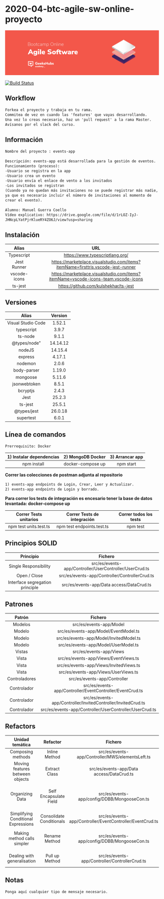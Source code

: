 # 2020-04-btc-agile-sw-online-proyecto

<p align="center">
    <img src="https://github.com/GeeksHubsAcademy/2020-geekshubs-media/blob/master/image/githubagilesoftware.jpg" >	
</p>

[![Build Status](https://travis-ci.com/thecoello/2020-04-btc-agile-sw-online-proyecto.svg?branch=develop)](https://travis-ci.com/thecoello/2020-04-btc-agile-sw-online-proyecto)

## Workflow
```
Forkea el proyecto y trabaja en tu rama.
Commitea de vez en cuando las 'features' que vayas desarrollando.
Una vez lo creas necesario, haz un 'pull request' a la rama Master.
Avísanos por el slack del curso.
```

## Información
```
Nombre del proyecto : events-app

Descripción: events-app está desarrollada para la gestión de eventos.
Funcionamiento (proceso): 
-Usuario se registra en la app
-Usuario crea un evento
-Usuario envía el enlace de vento a los invitados
-Los invitados se registran 
(Cuando ya no quedan más invitaciones no se puede registrar más nadie,
ya que es necesario incluir el número de invitaciones al momento de crear el evento).

Alumno: Manuel Guerra Coello
Vídeo explicativo: https://drive.google.com/file/d/1rLOZ-IyJ-JHNcpLYatPjrKlueRY4ZO6J/view?usp=sharing
```

## Instalación
| Alias | URL |
| :-------: | :------: |
| Typescript|   https://www.typescriptlang.org/| 
| Jest Runner |  https://marketplace.visualstudio.com/items?itemName=firsttris.vscode-jest-runner |
| vscode-icons | https://marketplace.visualstudio.com/items?itemName=vscode-icons-team.vscode-icons | 
| ts-jest | https://github.com/kulshekhar/ts-jest  | 


## Versiones
| Alias | Version |
| :-------: | :------: |
| Visual Studio Code| 1.52.1 |
| typescript | 3.9.7 |
| ts-node | 9.1.1 |
| @types/node" | 14.14.12 |
| nodeJS | 14.15.4|
| express | 4.17.1| 
| nodemon | 2.0.6 |
| body-parser | 1.19.0 |
| mongoose | 5.11.6 |
| jsonwebtoken | 8.5.1 |
| bcryptjs | 2.4.3 |
| Jest | 25.2.3 |
| ts-jest | 25.5.1 |
| @types/jest | 26.0.18|
| supertest | 6.0.1 |

## Línea de comandos
```
Prerrequisito: Docker
```
| 1) Instalar dependencias | 2) MongoDB Docker | 3) Arrancar app |
| :-------: | :-------: | :-------: |
| npm install | docker-compose up | npm start |

**Correr las colecciones de postman adjunta al repositorio**

```
1) events-app endpoints de Login, Crear, Leer y Actualizar.
2) events-app endpoints de Login y borrado.
```

**Para correr los tests de integración es encesario tener la base de datos levantada: docker-compose up**

| Correr Tests unitarios | Correr Tests de integración | Correr todos los tests
| :-------: | :-------: | :-------: |
| npm test units.test.ts | npm test endpoints.test.ts | npm test |

## Principios SOLID
| Principio | Fichero  |
| :-------: | :------: | 
| Single Responsibility | src/es/events-app/Controller/UserController/UserCrud.ts |
| Open / Close | src/es/events-app/Controller/ControllerCrud.ts |
| Interface segregation principle | src/es/events-app/Data access/DataCrud.ts |

## Patrones
| Patrón | Fichero | 
| :-------: | :------: |
| Modelos | src/es/events-app/Model |
| Modelo | src/es/events-app/Model/EventModel.ts |
| Modelo | src/es/events-app/Model/InvitedModel.ts |
| Modelo | src/es/events-app/Model/UserModel.ts |
| Vistas | src/es/events-app/Views |
| Vista| src/es/events-app/Views/EventViews.ts |
| Vista| src/es/events-app/Views/InvitedViews.ts |
| Vista| src/es/events-app/Views/UserViews.ts |
| Controladores | src/es/events-app/Controller |
| Controlador| src/es/events-app/Controller/EventController/EventCrud.ts |
| Controlador| src/es/events-app/Controller/InvitedController/InvitedCrud.ts |
| Controlador| src/es/events-app/Controller/UserController/UserCrud.ts |


## Refactors
Unidad temática | Refactor | Fichero | Método 
| :-------: | :-------: | :------: |:------: |
| Composing methods | Inline Method | src/es/events-app/Controller/MWS/elementsLeft.ts  | Linea 3|
| Moving features between objects | Extract Class | src/es/events-app/Data access/DataCrud.ts  | Lineas 5 - 17 |
| Organizing Data | Self Encapsulate Field | src/es/events-app/config/DDBB/MongooseCon.ts  | Lineas 16 - 24... 40, 48, 52 |
| Simplifying Conditional Expressions| Consolidate Conditionals | src/es/events-app/Controller/EventController/EventCrud.ts  | Linea 111 o 113 |
| Making method calls simpler | Rename Method | src/es/events-app/config/DDBB/MongooseCon.ts  |  Linea 32 - Linea 57 |
| Dealing with generalisation | Pull up Method | src/es/events-app/Controller/ControllerCrud.ts  |  Lineas 14 - 17 |


## Notas
```
Ponga aquí cualquier tipo de mensaje necesario.
```
